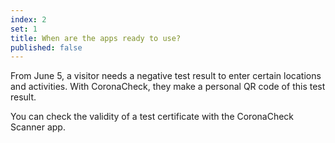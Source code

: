 ```yaml
---
index: 2
set: 1
title: When are the apps ready to use? 
published: false
---
```

From June 5, a visitor needs a negative test result to enter certain locations and activities. With CoronaCheck, they make a personal QR code of this test result. 

You can check the validity of a test certificate with the CoronaCheck Scanner app.
